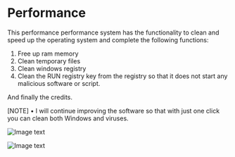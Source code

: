 # Performance
This performance performance system has the functionality to clean and speed up the operating system and complete the following functions:

1) Free up ram memory
2) Clean temporary files
3) Clean windows registry
4) Clean the RUN registry key from the registry so that it does not start any malicious software or script.

And finally the credits.

[NOTE]
• I will continue improving the software so that with just one click you can clean both Windows and viruses.

![Image text](https://i.imgur.com/ToCrbmP.png)

![Image text](https://i.imgur.com/JtHuVOv.png)

